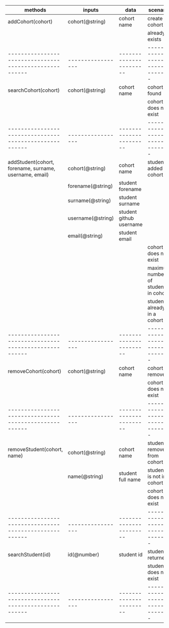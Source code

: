 | methods                                                | inputs            | data                    | scenario                             | outputs |
| ------------------------------------------------------ | ----------------- | ----------------------- | ------------------------------------ | ------- |
| addCohort(cohort)                                      | cohort(@string)   | cohort name             | create cohort                        | @string |
|                                                        |                   |                         | already exists                       | @string |
| ------------------------------------------------------ | ----------------- | ----------------------- | ------------------------------------ | ------- |
| searchCohort(cohort)                                   | cohort(@string)   | cohort name             | cohort found                         | @string |
|                                                        |                   |                         | cohort does not exist                | @string |
| ------------------------------------------------------ | ----------------- | ----------------------- | ------------------------------------ | ------- |
| addStudent(cohort, forename, surname, username, email) | cohort(@string)   | cohort name             | student added to cohort              | @string |
|                                                        | forename(@string) | student forename        |                                      |         |
|                                                        | surname(@string)  | student surname         |                                      |         |
|                                                        | username(@string) | student github username |                                      |         |
|                                                        | email(@string)    | student email           |                                      |         |
|                                                        |                   |                         | cohort does not exist                | @string |
|                                                        |                   |                         | maximum number of students in cohort | @string |
|                                                        |                   |                         | student already in a cohort          | @string |
| ------------------------------------------------------ | ----------------- | ----------------------- | ------------------------------------ | ------- |
| removeCohort(cohort)                                   | cohort(@string)   | cohort name             | cohort removed                       | @string |
|                                                        |                   |                         | cohort does not exist                | @string |
| ------------------------------------------------------ | ----------------- | ----------------------- | ------------------------------------ | ------- |
| removeStudent(cohort, name)                            | cohort(@string)   | cohort name             | student removed from cohort          | @string |
|                                                        | name(@string)     | student full name       | student is not in cohort             | @string |
|                                                        |                   |                         | cohort does not exist                | @string |
| ------------------------------------------------------ | ----------------- | ----------------------- | ------------------------------------ | ------- |
| searchStudent(id)                                      | id(@number)       | student id              | student returned                     | @object |
|                                                        |                   |                         | student does not exist               | @string |
| ------------------------------------------------------ | ----------------- | ----------------------- | ------------------------------------ | ------- |